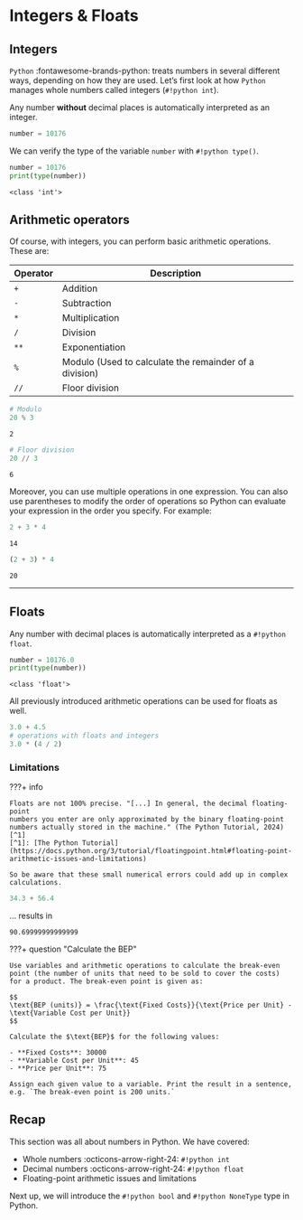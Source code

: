 # Integers & Floats

## Integers

`Python` :fontawesome-brands-python: treats numbers in several different ways,
depending on how they are used. Let’s first look at how `Python` manages whole 
numbers called integers (`#!python int`).

Any number **without** decimal places is automatically interpreted as an
integer.

```py
number = 10176
```

We can verify the type of the variable `number` with `#!python type()`.

```py
number = 10176
print(type(number))
```

```title=">>> Output"
<class 'int'>
```

## Arithmetic operators

Of course, with integers, you can perform basic arithmetic operations.
These are:

| Operator | Description                                            |
|----------|--------------------------------------------------------|
| `+`      | Addition                                               |
| `-`      | Subtraction                                            |
| `*`      | Multiplication                                         |
| `/`      | Division                                               |
| `**`     | Exponentiation                                         |
| `%`      | Modulo (Used to calculate the remainder of a division) |
| `//`     | Floor division                                         |


```py
# Modulo
20 % 3
```

```title=">>> Output"
2
```

```py
# Floor division
20 // 3
```

```title=">>> Output"
6
```

Moreover, you can use multiple operations in one expression. You can also
use parentheses to modify the order of operations so Python can evaluate your 
expression in the order you specify. For example:

```py
2 + 3 * 4
```

```title=">>> Output"
14
```

```py
(2 + 3) * 4
```

```title=">>> Output"
20
```

---

## Floats

Any number with decimal places is automatically interpreted as a `#!python 
float`.

```py
number = 10176.0
print(type(number))
```

```title=">>> Output"
<class 'float'>
```

All previously introduced arithmetic operations can be used for floats as well.

```py
3.0 + 4.5
# operations with floats and integers
3.0 * (4 / 2)
```

### Limitations

???+ info

    Floats are not 100% precise. "[...] In general, the decimal floating-point 
    numbers you enter are only approximated by the binary floating-point 
    numbers actually stored in the machine." (The Python Tutorial, 2024)[^1]
    [^1]: [The Python Tutorial](https://docs.python.org/3/tutorial/floatingpoint.html#floating-point-arithmetic-issues-and-limitations)
    
    So be aware that these small numerical errors could add up in complex 
    calculations.

```py
34.3 + 56.4
```

... results in

```title=">>> Output"
90.69999999999999
```

???+ question "Calculate the BEP"

    Use variables and arithmetic operations to calculate the break-even point (the number of units that need to be sold to cover the costs) for a product. The break-even point is given as:

    $$
    \text{BEP (units)} = \frac{\text{Fixed Costs}}{\text{Price per Unit} - \text{Variable Cost per Unit}}
    $$
    
    Calculate the $\text{BEP}$ for the following values:

    - **Fixed Costs**: 30000
    - **Variable Cost per Unit**: 45
    - **Price per Unit**: 75
    
    Assign each given value to a variable. Print the result in a sentence, e.g. `The break-even point is 200 units.`


## Recap

This section was all about numbers in Python. We have covered:

- Whole numbers :octicons-arrow-right-24: `#!python int`
- Decimal numbers :octicons-arrow-right-24: `#!python float`
- Floating-point arithmetic issues and limitations

Next up, we will introduce the `#!python bool` and `#!python NoneType` type in
Python.